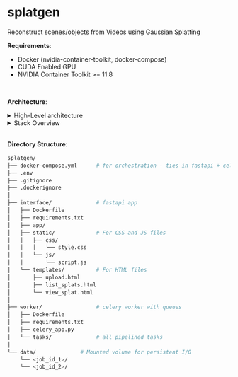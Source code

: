 # splatgen
Reconstruct scenes/objects from Videos using Gaussian Splatting

**Requirements**:
- Docker (nvidia-container-toolkit, docker-compose)
- CUDA Enabled GPU
- NVIDIA Container Toolkit >= 11.8

<br>

**Architecture**:

<details>
<summary>High-Level architecture</summary>

![diagram](docs/diagrams/high-level.excalidraw.png)

</details>

<details>
<summary>Stack Overview</summary>

![diagram](docs/diagrams/arch.excalidraw.png)

</details>

<br>

**Directory Structure**:

```bash
splatgen/
├── docker-compose.yml      # for orchestration - ties in fastapi + celery + rabbitmq
├── .env
├── .gitignore
├── .dockerignore
│
├── interface/              # fastapi app
│   ├── Dockerfile
│   ├── requirements.txt
│   ├── app/
│   ├── static/             # For CSS and JS files
│   │   ├── css/
│   │   │   └── style.css
│   │   └── js/
│   │       └── script.js
│   └── templates/          # For HTML files
│       ├── upload.html
│       ├── list_splats.html
│       └── view_splat.html
│
├── worker/                 # celery worker with queues
│   ├── Dockerfile
│   ├── requirements.txt
│   ├── celery_app.py
│   └── tasks/              # all pipelined tasks
│
└── data/              # Mounted volume for persistent I/O
    └── <job_id_1>/
    └── <job_id_2>/
```